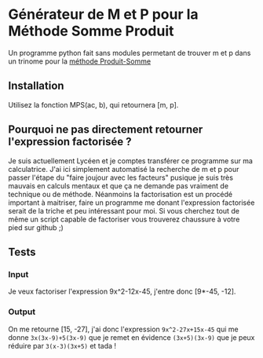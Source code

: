 # Générateur de M et P pour la Méthode Somme Produit
Un programme python fait sans modules permetant de trouver m et p dans un trinome pour la [méthode Produit-Somme](https://fr.wikipedia.org/wiki/M%C3%A9thode_du_produit-somme)
## Installation
Utilisez la fonction MPS(ac, b), qui retournera [m, p].
## Pourquoi ne pas directement retourner l'expression factorisée ?
Je suis actuellement Lycéen et je comptes transférer ce programme sur ma calculatrice.
J'ai ici simplement automatisé la recherche de m et p pour passer l'étape du "faire joujour avec les facteurs" pusique je suis très mauvais en calculs mentaux et que ça ne demande pas vraiment de technique ou de méthode.
Néanmoins la factorisation est un procédé important à maitriser, faire un programme me donant l'expression factorisée serait de la triche et peu intéressant pour moi.
Si vous cherchez tout de même un script capable de factoriser vous trouverez chaussure à votre pied sur github ;)
## Tests
### Input
Je veux factoriser l'expression 9x^2-12x-45, j'entre donc [9*-45, -12].
### Output
On me retourne [15, -27], j'ai donc l'expression `9x^2-27x+15x-45` qui me donne `3x(3x-9)+5(3x-9)` que je remet en évidence `(3x+5)(3x-9)` que je peux réduire par `3(x-3)(3x+5)` et tada !
